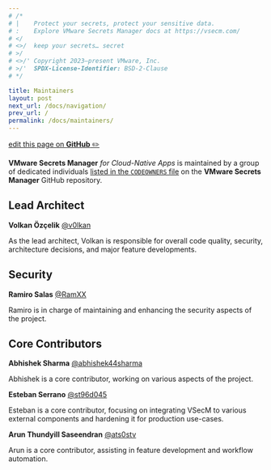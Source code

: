 ```yaml
---
# /*
# |    Protect your secrets, protect your sensitive data.
# :    Explore VMware Secrets Manager docs at https://vsecm.com/
# </
# <>/  keep your secrets… secret
# >/
# <>/' Copyright 2023–present VMware, Inc.
# >/'  SPDX-License-Identifier: BSD-2-Clause
# */

title: Maintainers
layout: post
next_url: /docs/navigation/
prev_url: /
permalink: /docs/maintainers/
---
```


<p class="github-button"
><a href="https://github.com/vmware-tanzu/secrets-manager/blob/main/docs/_pages/0020-maintainers.md"
>edit this page on <strong>GitHub</strong> ✏️</a></p>

**VMware Secrets Manager** *for Cloud-Native Apps* is maintained by 
a group of dedicated individuals [listed in the `CODEOWNERS` file][codeowners] 
on the **VMware Secrets Manager** GitHub repository.

## Lead Architect

**Volkan Özçelik** [@v0lkan](https://github.com/v0lkan)

As the lead architect, Volkan is responsible for overall code quality,
security, architecture decisions, and major feature developments.

## Security

**Ramiro Salas** [@RamXX](https://github.com/RamXX)

Ramiro is in charge of maintaining and enhancing the security aspects of the 
project.

## Core Contributors

**Abhishek Sharma** [@abhishek44sharma](https://github.com/abhishek44sharma)

Abhishek is a core contributor, working on various aspects of the project.

**Esteban Serrano** [@st96d045](https://github.com/st96d045)

Esteban is a core contributor, focusing on integrating VSecM to various
external components and hardening it for production use-cases.

**Arun Thundyill Saseendran** [@ats0stv](https://github.com/ats0stv)

Arun is a core contributor, assisting in feature development and workflow
automation.

[codeowners]: https://github.com/vmware-tanzu/secrets-manager/blob/main/CODEOWNERS "VMware Secrets Manager CODEOWNERS"
